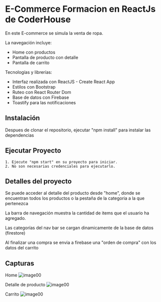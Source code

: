 # E-Commerce Formacion en ReactJs de CoderHouse

En este E-commerce se simula la venta de ropa.

La navegación incluye: 
+ Home con productos
+ Pantalla de producto con detalle
+ Pantalla de carrito

Tecnologías y librerías:
+ Interfaz realizada con ReactJS - Create React App
+ Estilos con Bootstrap
+ Ruteo con React Router Dom
+ Base de datos con Firebase
+ Toastify para las notificaciones

## Instalación

Despues de clonar el repositorio, ejecutar "npm install" para instalar las dependencias

## Ejecutar Proyecto

    1. Ejecute "npm start" en su proyecto para iniciar.
    2. No son necesarias credenciales para ejecutarlo.

## Detalles del proyecto

Se puede acceder al detalle del producto desde "home", donde se encuentran todos los productos o la pestaña de la categoria a la que pertenezca

La barra de navegación muestra la cantidad de items que el usuario ha agregado.

Las categorías del nav bar se cargan dinamicamente de la base de datos (firestore)

Al finalizar una compra se envia a firebase una "orden de compra" con los datos del carrito


## Capturas

Home
![image00](https://firebasestorage.googleapis.com/v0/b/e-commerce-2b928.appspot.com/o/cap_home.jpg?alt=media&token=52192e1b-8cab-4d1a-ae54-5e33c8055a04)

Detalle de producto
![image00](https://firebasestorage.googleapis.com/v0/b/e-commerce-2b928.appspot.com/o/cap_hombre.jpg?alt=media&token=2382f68a-b808-467b-bd7d-ba9ed24fcdf1)

Carrito
![image00](https://firebasestorage.googleapis.com/v0/b/e-commerce-2b928.appspot.com/o/cap_carrito.jpg?alt=media&token=988dd614-1556-4753-af95-b01dc7a4cf4b)
